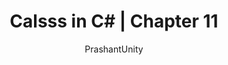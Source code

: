 ---
title: "Calsss in C# | Chapter 11"
author: ["PrashantUnity"]
weight: 111
dateString: June 2024  
description: "Linear data structures store elements in a sequential manner and provide various ways to access, add, or remove elements. C# offers several built-in linear data structures, including arrays, lists, queues, stacks, and linked lists."
#canonicalURL: "https://canonical.url/to/page"
cover:
    image: "cover.jpg" # image path/url
    alt: "Download Logo" # alt text
    #caption: "Optical Character Recognition"  #display caption under cover 

tags: [ "NET","C Sharp", "Chapter 11","Linear Data"]
keywords: [ "Code Fry Dev", "codefrydev", "CFD","NET","C Sharp","Chapter 11","Linear Data"]
draft: true #make this false to publicly Available
---